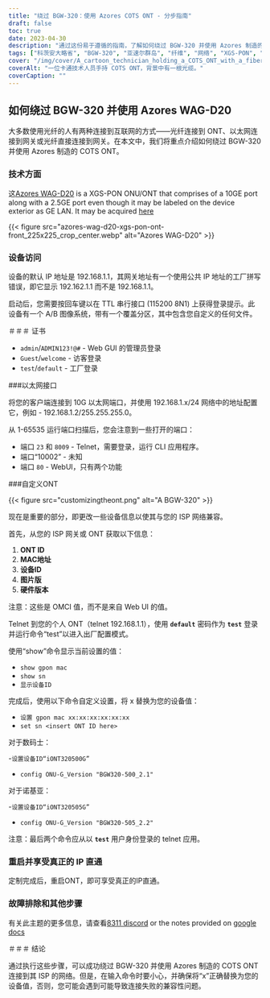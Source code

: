 ```yaml
---
title: "绕过 BGW-320：使用 Azores COTS ONT - 分步指南"
draft: false
toc: true
date: 2023-04-30
description: "通过这份易于遵循的指南，了解如何绕过 BGW-320 并使用 Azores 制造的 COTS ONT 连接到您的 ISP 网络。"
tags: ["科茨安大略省", "BGW-320", "亚速尔群岛", "纤维", "网络", "XGS-PON", "以太网", "IP透传", "定制", "网络服务提供商", "手机号", "MAC地址", "设备编号", "图像版本", "硬件版本", "远程登录", "CLI 应用程序", "网页界面", "出厂配置模式", "兼容性问题"]
cover: "/img/cover/A_cartoon_technician_holding_a_COTS_ONT_with_a_fiber_cable.png"
coverAlt: "一位卡通技术人员手持 COTS ONT，背景中有一根光缆。"
coverCaption: ""
---
```


## 如何绕过 BGW-320 并使用 Azores WAG-D20

大多数使用光纤的人有两种连接到互联网的方式——光纤连接到 ONT、以太网连接到网关或光纤直接连接到网关。在本文中，我们将重点介绍如何绕过 BGW-320 并使用 Azores 制造的 COTS ONT。

### 技术方面

这[Azores WAG-D20](https://cdn.shopifycdn.net/s/files/1/0280/5153/8029/files/Azores_Product_Specification_-_WAG-D20_v0.6.pdf?v=1604914153) is a XGS-PON ONU/ONT that comprises of a 10GE port along with a 2.5GE port even though it may be labeled on the device exterior as GE LAN. It may be acquired [here](https://www.balticnetworks.com/products/azores-1x-10gbe-1x-2-5gbe-intel-based-xgspon-ont)

{{< figure src="azores-wag-d20-xgs-pon-ont-front_225x225_crop_center.webp" alt="Azores WAG-D20" >}}

### 设备访问

设备的默认 IP 地址是 192.168.1.1，其网关地址有一个使用公共 IP 地址的工厂拼写错误，即它显示 192.162.1.1 而不是 192.168.1.1。

启动后，您需要按回车键以在 TTL 串行接口 (115200 8N1) 上获得登录提示。此设备有一个 A/B 图像系统，带有一个覆盖分区，其中包含您自定义的任何文件。
 
＃＃＃ 证书

- `admin`/`ADMIN123!@#` - Web GUI 的管理员登录
- `Guest`/`welcome` - 访客登录
- `test`/`default` - 工厂登录

###以太网接口

将您的客户端连接到 10G 以太网端口，并使用 192.168.1.x/24 网络中的地址配置它，例如 - 192.168.1.2/255.255.255.0。

从 1-65535 运行端口扫描后，您会注意到一些打开的端口：

- 端口 `23` 和 `8009` - Telnet，需要登录，运行 CLI 应用程序。
- 端口“10002” - 未知
- 端口 `80` - WebUI，只有两个功能

###自定义ONT

{{< figure src="customizingtheont.png" alt="A BGW-320" >}}

现在是重要的部分，即更改一些设备信息以使其与您的 ISP 网络兼容。

首先，从您的 ISP 网关或 ONT 获取以下信息：

1. **ONT ID**
2. **MAC地址**
3. **设备ID**
4. **图片版**
5. **硬件版本**

注意：这些是 OMCI 值，而不是来自 Web UI 的值。

Telnet 到您的个人 ONT（telnet 192.168.1.1），使用 **`default`** 密码作为 **`test`** 登录并运行命令“test”以进入出厂配置模式。

使用“show”命令显示当前设置的值：

- `show gpon mac`
- `show sn`
- `显示设备ID`

完成后，使用以下命令自定义设置，将 x 替换为您的设备值：

- `设置 gpon mac xx:xx:xx:xx:xx:xx`
- `set sn <insert ONT ID here>`

对于数码士：

-`设置设备ID“iONT320500G”`
- `config ONU-G_Version "BGW320-500_2.1"`

对于诺基亚：

-`设置设备ID“iONT320505G”`
- `config ONU-G_Version "BGW320-505_2.2"`

注意：最后两个命令应从以 **`test`** 用户身份登录的 telnet 应用。

### 重启并享受真正的 IP 直通

定制完成后，重启ONT，即可享受真正的IP直通。

### 故障排除和其他步骤
有关此主题的更多信息，请查看[8311 discord](https://discord.gg/XbTWBbSG4p) or the notes provided on [google docs](https://docs.google.com/document/d/13gucfDOf8X9ptkj5BOg12V0xcqqDZDnvROJpW5CIpJ4/)

＃＃＃ 结论

通过执行这些步骤，可以成功绕过 BGW-320 并使用 Azores 制造的 COTS ONT 连接到其 ISP 的网络。但是，在输入命令时要小心，并确保将“x”正确替换为您的设备值，否则，您可能会遇到可能导致连接失败的兼容性问题。


